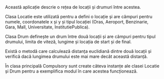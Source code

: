 Această aplicație descrie o rețea de locații și drumuri între acestea. 

Clasa Locatie este utilizată pentru a defini o locație și are câmpuri pentru numele, coordonatele x și y și tipul locației (Oras, Aeroport, Benzinarie, Gara, Mall, 
Universitate, InstitutiePublica). 

Clasa Drum definește un drum între două locații și are câmpuri pentru tipul drumului, limita de viteză, lungime și locația de start și de final. 

Există o metodă care calculează distanța euclidiană dintre două locații și verifică dacă lungimea drumului este mai mare decât această distanță. 

În clasa principală Compulsory sunt create câteva instanțe ale clasei Locatie și Drum pentru a exemplifica modul în care acestea funcționează.
